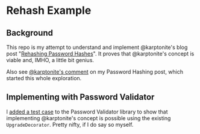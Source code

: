 # Rehash Example

## Background

This repo is my attempt to understand and implement @karptonite's blog post
"[Rehashing Password Hashes][1]".  It proves that @karptonite's concept is
viable and, IMHO, a little bit genius.

Also see [@karptonite's comment][2] on my Password Hashing post, which started
this whole exploration.

## Implementing with Password Validator

I [added a test case][3] to the Password Validator library to show that implementing
@karptonite's concept is possible using the existing `UpgradeDecorator`.
Pretty nifty, if I do say so myself.

[1]: http://karptonite.com/2014/05/11/rehashing-password-hashes/
[2]: http://jeremykendall.net/2014/01/04/php-password-hashing-a-dead-simple-implementation/#comment-1382769545
[3]: https://github.com/jeremykendall/password-validator/commit/63e5cdf10d8eef8ec653193ec984f51cccd90532
